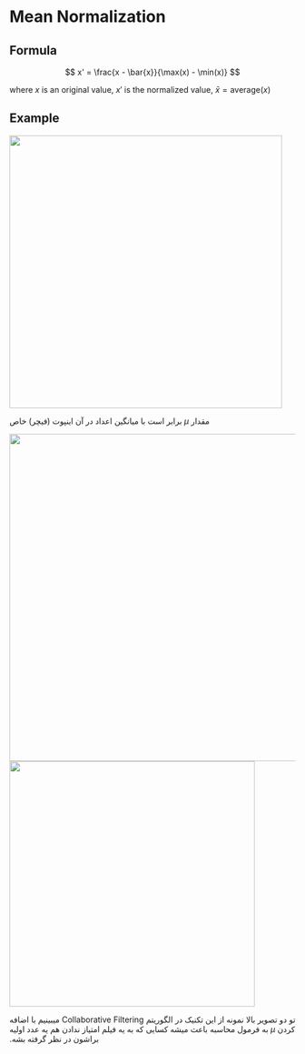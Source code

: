 # Mean Normalization

## Formula

$$
x' = \frac{x - \bar{x}}{\max(x) - \min(x)}
$$

where $x$ is an original value, $x'$ is the normalized value, $\bar{x} = \text{average}(x)$

## Example

<img src="image3.png" style="width:5in" />

<span dir="rtl">مقدار $\mu$ برابر است با میانگین اعداد در آن اینپوت (فیچر) خاص</span>

<img src="image4.jpg" style="width:6in" />

<img src="image2.jpg" style="width:4.5in" />

<span dir="rtl">تو دو تصویر بالا نمونه از این تکنیک در الگوریتم Collaborative Filtering میبینیم با اضافه کردن $\mu$ به فرمول محاسبه باعث میشه کسایی که به یه فیلم امتیاز ندادن هم یه عدد اولیه براشون در نظر گرفته بشه.</span>
